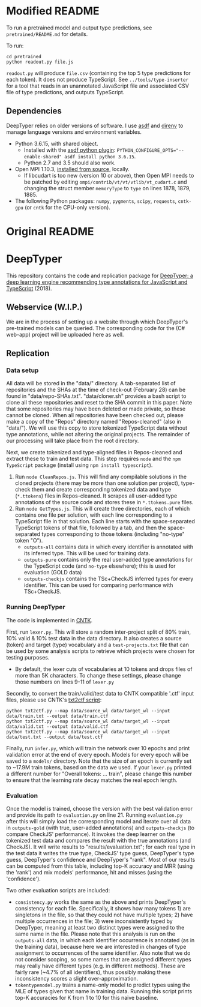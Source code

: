 # Modified README

To run a pretrained model and output type predictions, see `pretrained/README.md` for details.

To run:

    cd pretrained
    python readout.py file.js

`readout.py` will produce `file.csv` (containing the top 5 type predictions for each token).
It does not produce TypeScript.
See `../tools/type-inserter` for a tool that reads in an unannotated JavaScript file and
associated CSV file of type predictions, and outputs TypeScript.

## Dependencies

DeepTyper relies on older versions of software. I use [asdf](https://github.com/asdf-vm/asdf) and [direnv](https://github.com/asdf-community/asdf-direnv) to manage language versions and environment variables.

* Python 3.6.15, with shared object.
    * Installed with the [asdf python plugin](https://github.com/danhper/asdf-python): `PYTHON_CONFIGURE_OPTS="--enable-shared" asdf install python 3.6.15`.
    * Python 2.7 and 3.5 should also work.
* Open MPI 1.10.3, [installed from source](https://docs.microsoft.com/en-us/cognitive-toolkit/setup-cntk-on-linux#open-mpi), locally.
    * If libcudart is too new (version 10 or above), then Open MPI needs to be patched by editing `ompi/contrib/vt/vt/vtlib/vt_cudart.c` and changing the struct member `memoryType` to `type` on lines 1878, 1879, 1885.
* The following Python packages: `numpy`, `pygments`, `scipy`, `requests`, `cntk-gpu` (or `cntk` for the CPU-only version).


# Original README

# DeepTyper
This repository contains the code and replication package for [DeepTyper: a deep learning engine recommending type annotations for JavaScript and TypeScript](http://vhellendoorn.github.io/PDF/fse2018-j2t.pdf) (2018).

## Webservice (W.I.P.)
We are in the process of setting up a website through which DeepTyper's pre-trained models can be queried. The corresponding code for the (C# web-app) project will be uploaded here as well.

## Replication
### Data setup
All data will be stored in the "data/" directory. A tab-separated list of repositories and the SHAs at the time of check-out (February 28) can be found in "data/repo-SHAs.txt". "data/cloner.sh" provides a bash script to clone all these repositories and reset to the SHA commit in this paper. Note that some repositories may have been deleted or made private, so these cannot be cloned.
When all repositories have been checked out, please make a copy of the "Repos" directory named "Repos-cleaned" (also in "data/"). We will use this copy to store tokenized TypeScript data without type annotations, while not altering the original projects. The remainder of our processing will take place from the root directory.

Next, we create tokenized and type-aligned files in Repos-cleaned and extract these to train and test data. This step requires `node` and the `npm TypeScript` package (install using `npm install typescript`).
1. Run `node CleanRepos.js`. This will find any compilable solutions in the cloned projects (there may be more than one solution per project), type-check them and create corresponding tokenized data and type (`*.ttokens`) files in Repos-cleaned. It scrapes all user-added type annotations of the source code and stores these in `*.ttokens.pure` files.
2. Run `node GetTypes.js`. This will create three directories, each of which contains one file per solution, with each line corresponding to a TypeScript file in that solution. Each line starts with the space-separated TypeScript tokens of that file, followed by a tab, and then the space-separated types corresponding to those tokens (including "no-type" token "O").
   - `outputs-all` contains data in which every identifier is annotated with its inferred type. This will be used for training data.
   - `outputs-pure` contains only the real user-added type annotations for the TypeScript code (and `no-type` elsewhere); this is used for evaluation (GOLD data)
   - `outputs-checkjs` contains the TSc+CheckJS inferred types for every identifier. This can be used for comparing performance with TSc+CheckJS.

### Running DeepTyper
The code is implemented in [CNTK](https://github.com/Microsoft/CNTK).

First, run `lexer.py`. This will store a random inter-project split of 80% train, 10% valid & 10% test data in the data directory. It also creates a source (token) and target (type) vocabulary and a `test-projects.txt` file that can be used by some analysis scripts to retrieve which projects were chosen for testing purposes.
- By default, the lexer cuts of vocabularies at 10 tokens and drops files of more than 5K characters. To change these settings, please change those numbers on lines 9-11 of `lexer.py`

Secondly, to convert the train/valid/test data to CNTK compatible '.ctf' input files, please use CNTK's [txt2ctf script](https://github.com/microsoft/CNTK/blob/master/Scripts/txt2ctf.py):

```
python txt2ctf.py --map data/source_wl data/target_wl --input data/train.txt --output data/train.ctf
python txt2ctf.py --map data/source_wl data/target_wl --input data/valid.txt --output data/valid.ctf
python txt2ctf.py --map data/source_wl data/target_wl --input data/test.txt --output data/test.ctf
```

Finally, run `infer.py`, which will train the network over 10 epochs and print validation error at the end of every epoch. Models for every epoch will be saved to a `models/` directory. Note that the size of an epoch is currently set to ~17.9M train tokens, based on the data we used. If your `lexer.py` printed a different number for "Overall tokens: ... train", please change this number to ensure that the learning rate decay matches the real epoch length.

### Evaluation
Once the model is trained, choose the version with the best validation error and provide its path to `evaluation.py` on line 21. Running `evaluation.py` after this will simply load the corresponding model and iterate over all data in `outputs-gold` (with true, user-added annotations) and `outputs-checkjs` (to compare CheckJS' performance). It invokes the deep learner on the tokenized test data and compares the result with the true annotations (and CheckJS). It will write results to "results/evaluation.txt"; for each real type in the test data it writes the true type, CheckJS' type guess, DeepTyper's type guess, DeepTyper's confidence and DeepTyper's "rank". Most of our results can be computed from this table, including top-K accuracy and MRR (using the 'rank') and mix models' performance, hit and misses (using the 'confidence').

Two other evaluation scripts are included:
- `consistency.py` works the same as the above and prints DeepTyper's consistency for each file. Specifically, it shows how many tokens 1) are singletons in the file, so that they could not have multiple types; 2) have multiple occurrences in the file; 3) were inconsistently typed by DeepTyper, meaning at least two distinct types were assigned to the same name in the file. Please note that this analysis is run on the `outputs-all` data, in which each identifier occurrence is annotated (as in the training data), because here we are interested in changes of type assignment to occurrences of the same identifier.
Also note that we do not consider scoping, so some names that are assigned different types may really have different types (e.g. in different methods). These are fairly rare (~4.7% of all identifiers), thus possibly making these inconsistency scores a slight over-approximation.
- `tokentypemodel.py` trains a name-only model to predict types using the MLE of types given that name in training data. Running this script prints top-K accuracies for K from 1 to 10 for this naive baseline.
